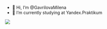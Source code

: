 - 👋 Hi, I’m @GavrilovaMilena
- 🌱 I’m currently studying at Yandex.Praktikum
<img src="https://cdn.icon-icons.com/icons2/1488/PNG/512/5352-html5_102567.png">
<!---
GavrilovaMilena/GavrilovaMilena is a ✨ special ✨ repository because its `README.md` (this file) appears on your GitHub profile.
You can click the Preview link to take a look at your changes.
--->
